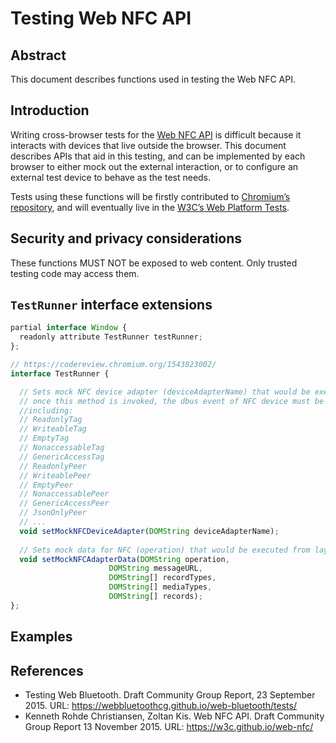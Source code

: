 # Testing Web NFC API

## Abstract

This document describes functions used in testing the Web NFC API.

## Introduction

Writing cross-browser tests for the
[Web NFC API](https://w3c.github.io/web-nfc/)
is difficult because it interacts with devices that live outside the browser.
This document describes APIs that aid in this testing, and can be implemented
by each browser to either mock out the external interaction, or to configure
an external test device to behave as the test needs.

Tests using these functions will be firstly contributed to [Chromium’s
repository](https://code.google.com/p/chromium/codesearch/#chromium/src/third_party/WebKit/LayoutTests/nfc/),
and will eventually live in the
[W3C’s Web Platform Tests](https://github.com/w3c/web-platform-tests).

## Security and privacy considerations

These functions MUST NOT be exposed to web content. Only trusted testing code
may access them.

## `TestRunner` interface extensions

```js
partial interface Window {
  readonly attribute TestRunner testRunner;
};

// https://codereview.chromium.org/1543823002/
interface TestRunner {

  // Sets mock NFC device adapter (deviceAdapterName) that would be executed from layout test.
  // once this method is invoked, the dbus event of NFC device must be replace with the mock adapter.
  //including: 
  // ReadonlyTag
  // WriteableTag
  // EmptyTag
  // NonaccessableTag
  // GenericAccessTag
  // ReadonlyPeer
  // WriteablePeer
  // EmptyPeer
  // NonaccessablePeer
  // GenericAccessPeer
  // JsonOnlyPeer
  // ...
  void setMockNFCDeviceAdapter(DOMString deviceAdapterName);
               
  // Sets mock data for NFC (operation) that would be executed from layout test.
  void setMockNFCAdapterData(DOMString operation,
                      DOMString messageURL,
                      DOMString[] recordTypes,
                      DOMString[] mediaTypes,
                      DOMString[] records);       
};
```

## Examples


## References

* Testing Web Bluetooth. Draft Community Group Report, 23 September 2015. URL:
  https://webbluetoothcg.github.io/web-bluetooth/tests/
* Kenneth Rohde Christiansen, Zoltan Kis. Web NFC API. Draft Community Group
  Report 13 November 2015. URL: https://w3c.github.io/web-nfc/
